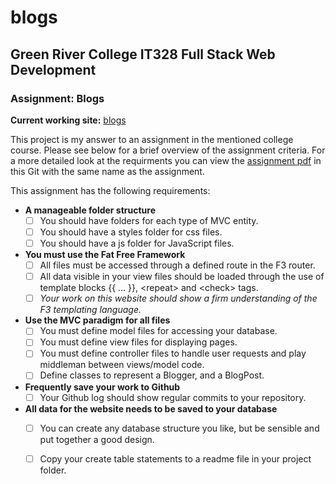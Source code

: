 # blogs
## Green River College IT328 Full Stack Web Development
### Assignment: Blogs

**Current working site:** [blogs](http://troush.greenrivertech.net/328/blogs)

This project is my answer to an assignment in the mentioned college course.  Please see below for a brief overview of the assignment criteria.  For a more detailed look at the requirments you can view the [assignment pdf](IT328%20Blogs%20Assignment.pdf) in this Git with the same name as the assignment.

This assignment has the following requirements:

- **A manageable folder structure**
  - [ ] You should have folders for each type of MVC entity.
  - [ ] You should have a styles folder for css files.
  - [ ] You should have a js folder for JavaScript files.

- **You must use the Fat Free Framework**
  - [ ] All files must be accessed through a defined route in the F3 router.
  - [ ] All data visible in your view files should be loaded through the use of template blocks {{ ... }}, &lt;repeat&gt; and &lt;check&gt; tags.
  - [ ] _Your work on this website should show a firm understanding of the F3 templating language._

- **Use the MVC paradigm for all files**
  - [ ] You must define model files for accessing your database.
  - [ ] You must define view files for displaying pages.
  - [ ] You must define controller files to handle user requests and play middleman between views/model code.
  - [ ] Define classes to represent a Blogger, and a BlogPost.

- **Frequently save your work to Github**
  - [ ] Your Github log should show regular commits to your repository.

- **All data for the website needs to be saved to your database**
  - [ ] You can create any database structure you like, but be sensible and put together a good design.
  - [ ] Copy your create table statements to a readme file in your project folder.

